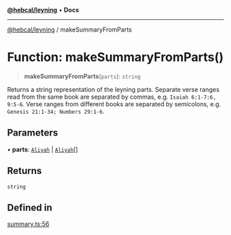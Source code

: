 [**@hebcal/leyning**](../README.md) • **Docs**

***

[@hebcal/leyning](../globals.md) / makeSummaryFromParts

# Function: makeSummaryFromParts()

> **makeSummaryFromParts**(`parts`): `string`

Returns a string representation of the leyning parts.
Separate verse ranges read from the same book are separated
by commas, e.g. `Isaiah 6:1-7:6, 9:5-6`.
Verse ranges from different books are separated by semicolons,
e.g. `Genesis 21:1-34; Numbers 29:1-6`.

## Parameters

• **parts**: [`Aliyah`](../type-aliases/Aliyah.md) \| [`Aliyah`](../type-aliases/Aliyah.md)[]

## Returns

`string`

## Defined in

[summary.ts:56](https://github.com/hebcal/hebcal-leyning/blob/686daf91ca80e1487976aba775587a09727384c4/src/summary.ts#L56)
